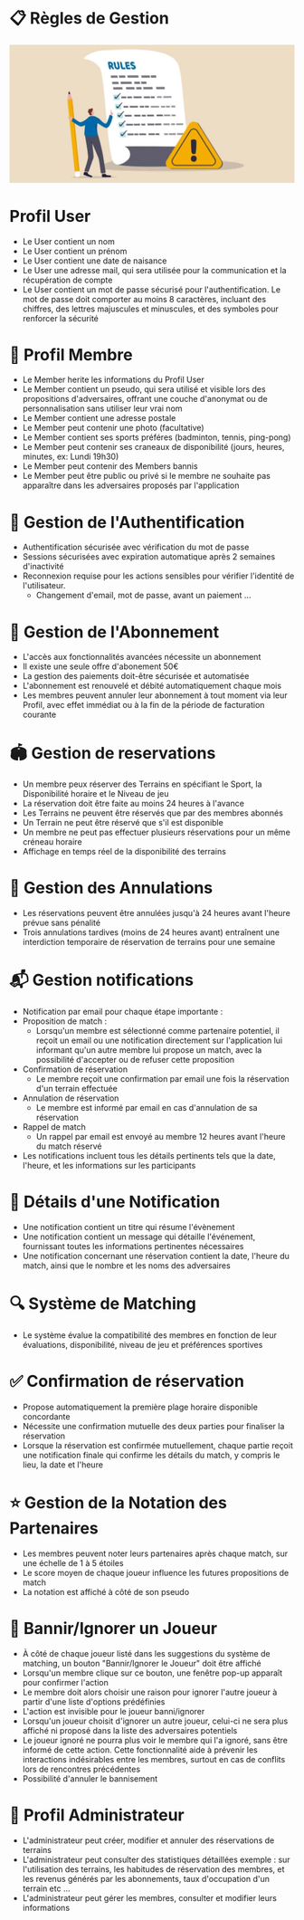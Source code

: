 # 📋 Règles de Gestion
![gestion rules image](assets/imgs/rules.jpg)

# Profil User
- Le User contient un nom
- Le User contient un prénom
- Le User contient une date de naisance
- Le User une adresse mail, qui sera utilisée pour la communication et la récupération de compte
- Le User contient un mot de passe sécurisé pour l'authentification. Le mot de passe doit comporter au moins 8 caractères, incluant des chiffres, des lettres majuscules et minuscules, et des symboles pour renforcer la sécurité

# 👥 Profil Membre
- Le Member herite les informations du Profil User
- Le Member contient un pseudo, qui sera utilisé et visible lors des propositions d'adversaires, offrant une couche d'anonymat ou de personnalisation sans utiliser leur vrai nom
- Le Member contient une adresse postale
- Le Member peut contenir une photo (facultative)
- Le Member contient ses sports préféres (badminton, tennis, ping-pong)
- Le Member peut contenir ses craneaux de disponibilité (jours, heures, minutes, ex: Lundi 19h30)
- Le Member peut contenir des Members bannis
- Le Member peut être public ou privé si le membre ne souhaite pas apparaître dans les adversaires proposés par l'application

# 🔐 Gestion de l'Authentification
- Authentification sécurisée avec vérification du mot de passe
- Sessions sécurisées avec expiration automatique après 2 semaines d'inactivité
- Reconnexion requise pour les actions sensibles pour vérifier l'identité de l'utilisateur.
    - Changement d'email, mot de passe, avant un paiement ...

# 📅 Gestion de l'Abonnement
- L'accès aux fonctionnalités avancées nécessite un abonnement
- Il existe une seule offre d'abonement 50€
- La gestion des paiements doit-être sécurisée et automatisée
- L'abonnement est renouvelé et débité automatiquement chaque mois
- Les membres peuvent annuler leur abonnement à tout moment via leur Profil, avec effet immédiat ou à la fin de la période de facturation courante

# 🏟️ Gestion de reservations
- Un membre peux réserver des Terrains en spécifiant le Sport, la Disponibilité horaire et le Niveau de jeu
- La réservation doit être faite au moins 24 heures à l'avance
- Les Terrains ne peuvent être réservés que par des membres abonnés
- Un Terrain ne peut être réservé que s'il est disponible
- Un membre ne peut pas effectuer plusieurs réservations pour un même créneau horaire
- Affichage en temps réel de la disponibilité des terrains

# 🚫 Gestion des Annulations
- Les réservations peuvent être annulées jusqu'à 24 heures avant l'heure prévue sans pénalité
- Trois annulations tardives (moins de 24 heures avant) entraînent une interdiction temporaire de réservation de terrains pour une semaine

# 📬 Gestion notifications
- Notification par email pour chaque étape importante : 
- Proposition de match :
    - Lorsqu'un membre est sélectionné comme partenaire potentiel, il reçoit un email ou une notification directement sur l'application lui informant qu'un autre membre lui propose un match, avec la possibilité d'accepter ou de refuser cette proposition
- Confirmation de réservation
     - Le membre reçoit une confirmation par email une fois la réservation d'un terrain effectuée
- Annulation de réservation
    - Le membre est informé par email en cas d'annulation de sa réservation
- Rappel de match
    - Un rappel par email est envoyé au membre 12 heures avant l'heure du match réservé
- Les notifications incluent tous les détails pertinents tels que la date, l'heure, et les informations sur les participants

# 📩 Détails d'une Notification

- Une notification contient un titre qui résume l'évènement
- Une notification contient un message qui détaille l'événement, fournissant toutes les informations pertinentes nécessaires
- Une notification concernant une réservation contient la date, l'heure du match, ainsi que le nombre et les noms des adversaires

# 🔍 Système de Matching
- Le système évalue la compatibilité des membres en fonction de leur évaluations, disponibilité, niveau de jeu et préférences sportives

# ✅ Confirmation de réservation
- Propose automatiquement la première plage horaire disponible concordante
- Nécessite une confirmation mutuelle des deux parties pour finaliser la réservation
- Lorsque la réservation est confirmée mutuellement, chaque partie reçoit une notification finale qui confirme les détails du match, y compris le lieu, la date et l'heure

# ⭐ Gestion de la Notation des Partenaires
- Les membres peuvent noter leurs partenaires après chaque match, sur une échelle de 1 à 5 étoiles
- Le score moyen de chaque joueur influence les futures propositions de match
- La notation est affiché à côté de son pseudo

# 🚷 Bannir/Ignorer un Joueur
- À côté de chaque joueur listé dans les suggestions du système de matching, un bouton "Bannir/Ignorer le Joueur" doit être affiché
- Lorsqu'un membre clique sur ce bouton, une fenêtre pop-up apparaît pour confirmer l'action
- Le membre doit alors choisir une raison pour ignorer l'autre joueur à partir d'une liste d'options prédéfinies
- L'action est invisible pour le joueur banni/ignorer
- Lorsqu'un joueur choisit d'ignorer un autre joueur, celui-ci ne sera plus affiché ni proposé dans la liste des adversaires potentiels
- Le joueur ignoré ne pourra plus voir le membre qui l'a ignoré, sans être informé de cette action. Cette fonctionnalité aide à prévenir les interactions indésirables entre les membres, surtout en cas de conflits lors de rencontres précédentes
- Possibilité d'annuler le bannisement

# 👤 Profil Administrateur
- L'administrateur peut créer, modifier et annuler des réservations de terrains
- L'administrateur peut consulter des statistiques détaillées exemple : sur l'utilisation des terrains, les habitudes de réservation des membres, et les revenus générés par les abonnements, taux d'occupation d'un terrain etc ...
- L'administrateur peut gérer les membres, consulter et modifier leurs informations